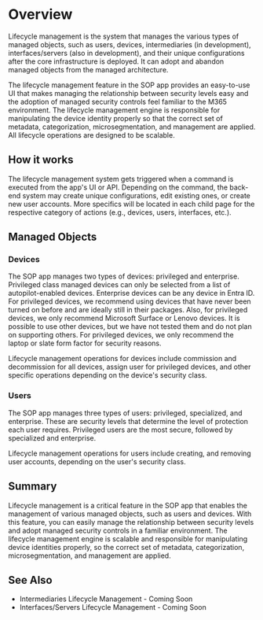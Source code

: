 # Overview

Lifecycle management is the system that manages the various types of managed objects, such as users, devices, intermediaries (in development), interfaces/servers (also in development), and their unique configurations after the core infrastructure is deployed. It can adopt and abandon managed objects from the managed architecture.

The lifecycle management feature in the SOP app provides an easy-to-use UI that makes managing the relationship between security levels easy and the adoption of managed security controls feel familiar to the M365 environment. The lifecycle management engine is responsible for manipulating the device identity properly so that the correct set of metadata, categorization, microsegmentation, and management are applied. All lifecycle operations are designed to be scalable.

## How it works

The lifecycle management system gets triggered when a command is executed from the app's UI or API. Depending on the command, the back-end system may create unique configurations, edit existing ones, or create new user accounts. More specifics will be located in each child page for the respective category of actions (e.g., devices, users, interfaces, etc.).

## Managed Objects

### Devices

The SOP app manages two types of devices: privileged and enterprise. Privileged class managed devices can only be selected from a list of autopilot-enabled devices. Enterprise devices can be any device in Entra ID. For privileged devices, we recommend using devices that have never been turned on before and are ideally still in their packages. Also, for privileged devices, we only recommend Microsoft Surface or Lenovo devices. It is possible to use other devices, but we have not tested them and do not plan on supporting others. For privileged devices, we only recommend the laptop or slate form factor for security reasons.

Lifecycle management operations for devices include commission and decommission for all devices, assign user for privileged devices, and other specific operations depending on the device's security class.

### Users

The SOP app manages three types of users: privileged, specialized, and enterprise. These are security levels that determine the level of protection each user requires. Privileged users are the most secure, followed by specialized and enterprise.

Lifecycle management operations for users include creating, and removing user accounts, depending on the user's security class.

## Summary

Lifecycle management is a critical feature in the SOP app that enables the management of various managed objects, such as users and devices. With this feature, you can easily manage the relationship between security levels and adopt managed security controls in a familiar environment. The lifecycle management engine is scalable and responsible for manipulating device identities properly, so the correct set of metadata, categorization, microsegmentation, and management are applied.

## See Also

- Intermediaries Lifecycle Management - Coming Soon
- Interfaces/Servers Lifecycle Management - Coming Soon

